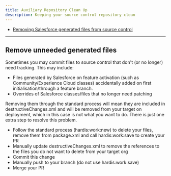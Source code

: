 ```yaml
---
title: Auxiliary Repository Clean Up
description: Keeping your source control repository clean
---
```

<!-- markdownlint-disable MD013 -->

- [Removing Salesforce generated files from source control](#remove-unneeded-generated-files)
___

## Remove unneeded generated files

Sometimes you may commit files to source control that don't (or no longer) need tracking. This may include:

- Files generated by Salesforce on feature activation (such as Community/Experience Cloud classes) accidentally added on first initialisation/through a feature branch.
- Overrides of Salesforce classes/files that no longer need patching

Removing them through the standard process will mean they are included in destructiveChanges.xml and will be removed from your target on deployment, which in this case is not what you want to do. There is just one extra step to resolve this problem.

- Follow the standard process (hardis:work:new) to delete your files, remove them from package.xml and call hardis:work:save to create your PR
- Manually update destructiveChanges.xml to remove the references to the files you do not want to delete from your target org
- Commit this change
- Manually push to your branch (do not use hardis:work:save)
- Merge your PR
